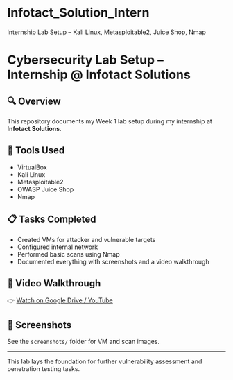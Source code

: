 # Infotact_Solution_Intern
Internship Lab Setup – Kali Linux, Metasploitable2, Juice Shop, Nmap
# Cybersecurity Lab Setup – Internship @ Infotact Solutions

## 🔍 Overview
This repository documents my Week 1 lab setup during my internship at **Infotact Solutions**.

## 🧰 Tools Used
- VirtualBox
- Kali Linux
- Metasploitable2
- OWASP Juice Shop
- Nmap

## 📋 Tasks Completed
- Created VMs for attacker and vulnerable targets
- Configured internal network
- Performed basic scans using Nmap
- Documented everything with screenshots and a video walkthrough

## 🎥 Video Walkthrough
👉 [Watch on Google Drive / YouTube](https://your-video-link.com)

## 📸 Screenshots
See the `screenshots/` folder for VM and scan images.

---

This lab lays the foundation for further vulnerability assessment and penetration testing tasks.
